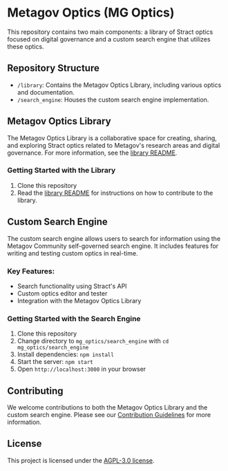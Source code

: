 # Metagov Optics (MG Optics)

This repository contains two main components: a library of Stract optics focused on digital governance and a custom search engine that utilizes these optics.

## Repository Structure

- `/library`: Contains the Metagov Optics Library, including various optics and documentation.
- `/search_engine`: Houses the custom search engine implementation.

## Metagov Optics Library

The Metagov Optics Library is a collaborative space for creating, sharing, and exploring Stract optics related to Metagov's research areas and digital governance. For more information, see the [library README](library/README.md).

### Getting Started with the Library

1. Clone this repository
2. Read the [library README](library/README.md) for instructions on how to contribute to the library.

## Custom Search Engine

The custom search engine allows users to search for information using the Metagov Community self-governed search engine. It includes features for writing and testing custom optics in real-time.

### Key Features:
- Search functionality using Stract's API
- Custom optics editor and tester
- Integration with the Metagov Optics Library

### Getting Started with the Search Engine

1. Clone this repository
2. Change directory to `mg_optics/search_engine` with `cd mg_optics/search_engine`
3. Install dependencies: `npm install`
4. Start the server: `npm start`
5. Open `http://localhost:3000` in your browser

## Contributing

We welcome contributions to both the Metagov Optics Library and the custom search engine. Please see our [Contribution Guidelines](CONTRIBUTING.md) for more information.

## License

This project is licensed under the [AGPL-3.0 license](LICENSE).
